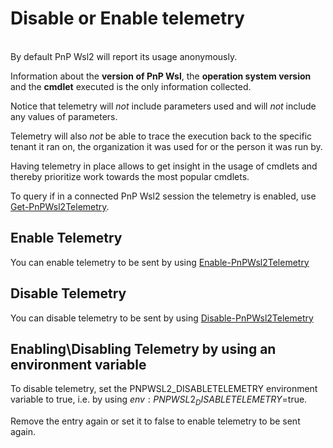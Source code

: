 # Disable or Enable telemetry

\
By default PnP Wsl2 will report its usage anonymously. 

Information about the **version of PnP Wsl**, the **operation system version** and the **cmdlet** executed is the only information collected.

Notice that telemetry will *not* include parameters used and will *not* include any values of parameters.

Telemetry will also *not* be able to trace the execution back to the specific tenant it ran on, the organization it was used for or the person it was run by.  

Having telemetry in place allows to get insight in the usage of cmdlets and thereby prioritize work towards the most popular cmdlets.

To query if in a connected PnP Wsl2 session the telemetry is enabled, use [Get-PnPWsl2Telemetry](../cmdlets/Get-PnPWsl2Telemetry.md).

## Enable Telemetry

You can enable telemetry to be sent by using [Enable-PnPWsl2Telemetry](../cmdlets/Enable-PnPWsl2Telemetry.md)

## Disable Telemetry

You can disable telemetry to be sent by using [Disable-PnPWsl2Telemetry](../cmdlets/Disable-PnPWsl2Telemetry.md)  

## Enabling\Disabling Telemetry by using an environment variable

To disable telemetry, set the PNPWSL2_DISABLETELEMETRY environment variable to true, i.e. by using $env:PNPWSL2_DISABLETELEMETRY=$true.  

Remove the entry again or set it to false to enable telemetry to be sent again.  
